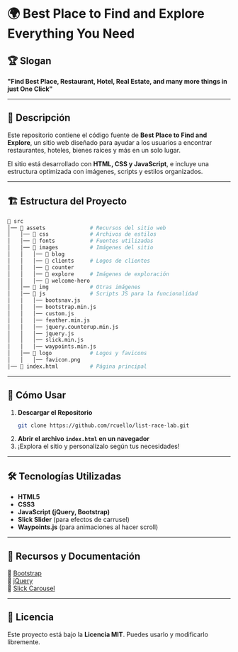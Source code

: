 
# 🌍 Best Place to Find and Explore Everything You Need  

## 🏆 Slogan  
**"Find Best Place, Restaurant, Hotel, Real Estate, and many more things in just One Click"**  

---

## 📌 Descripción  
Este repositorio contiene el código fuente de **Best Place to Find and Explore**, un sitio web diseñado para ayudar a los usuarios a encontrar restaurantes, hoteles, bienes raíces y más en un solo lugar.  

El sitio está desarrollado con **HTML, CSS y JavaScript**, e incluye una estructura optimizada con imágenes, scripts y estilos organizados.  

---

## 🏗️ Estructura del Proyecto  

```bash
📂 src
│── 📂 assets              # Recursos del sitio web
│   │── 📂 css             # Archivos de estilos
│   │── 📂 fonts           # Fuentes utilizadas
│   │── 📂 images          # Imágenes del sitio
│   │   │── 📂 blog        
│   │   │── 📂 clients     # Logos de clientes
│   │   │── 📂 counter     
│   │   │── 📂 explore     # Imágenes de exploración
│   │   │── 📂 welcome-hero 
│   │── 📂 img             # Otras imágenes
│   │── 📂 js              # Scripts JS para la funcionalidad
│   │   │── bootsnav.js
│   │   │── bootstrap.min.js
│   │   │── custom.js
│   │   │── feather.min.js
│   │   │── jquery.counterup.min.js
│   │   │── jquery.js
│   │   │── slick.min.js
│   │   │── waypoints.min.js
│   │── 📂 logo            # Logos y favicons
│   │   │── favicon.png    
│── 📜 index.html          # Página principal
```

---

## 🚀 Cómo Usar  

1. **Descargar el Repositorio**  
   ```bash
   git clone https://github.com/rcuello/list-race-lab.git
   ```
2. **Abrir el archivo `index.html` en un navegador**  
3. ¡Explora el sitio y personalízalo según tus necesidades!  

---

## 🛠️ Tecnologías Utilizadas  

- **HTML5**  
- **CSS3**  
- **JavaScript (jQuery, Bootstrap)**  
- **Slick Slider** (para efectos de carrusel)  
- **Waypoints.js** (para animaciones al hacer scroll)  

---

## 📂 Recursos y Documentación  

🔹 [Bootstrap](https://getbootstrap.com/)  
🔹 [jQuery](https://jquery.com/)  
🔹 [Slick Carousel](https://kenwheeler.github.io/slick/)  

---

## 📄 Licencia  
Este proyecto está bajo la **Licencia MIT**. Puedes usarlo y modificarlo libremente.  
